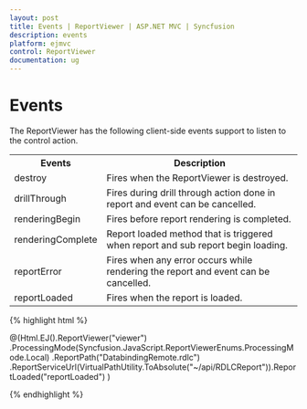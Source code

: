 ```yaml
---
layout: post
title: Events | ReportViewer | ASP.NET MVC | Syncfusion
description: events
platform: ejmvc
control: ReportViewer
documentation: ug
---
```


# Events

The ReportViewer has the following client-side events support to listen to the control action.


<table>
<tr>
<th>
Events</th><th>
Description</th></tr>
<tr>
<td>
destroy</td><td>
Fires when the ReportViewer is destroyed.</td></tr>
<tr>
<td>
drillThrough</td><td>
Fires during drill through action done in report and event can be cancelled.</td></tr>
<tr>
<td>
renderingBegin</td><td>
Fires before report rendering is completed.</td></tr>
<tr>
<td>
renderingComplete</td><td>
Report loaded method that is triggered when report and sub report begin loading.</td></tr>
<tr>
<td>
reportError</td><td>
Fires when any error occurs while rendering the report and event can be cancelled.</td></tr>
<tr>
<td>
reportLoaded</td><td>
Fires when the report is loaded.</td></tr>
</table>


{% highlight html %}

@(Html.EJ().ReportViewer("viewer")
.ProcessingMode(Syncfusion.JavaScript.ReportViewerEnums.ProcessingMode.Local)
.ReportPath("DatabindingRemote.rdlc")
.ReportServiceUrl(VirtualPathUtility.ToAbsolute("~/api/RDLCReport")).ReportLoaded("reportLoaded") )


<script type="text/javascript">
    function reportLoaded(senderObj) {
        $.ajax({
            type: "POST",
            contentType: "application/json; charset=utf-8",
            url: '../wcf/Reportservice.svc/GetOrderDetails',
            dataType: "json",
            processData: false,
            crossDomain: true,
            async: false,
            timeout: 5000,
            success: function (result) {
                reportdata = result.d;
                var dataManger = ej.DataManager(reportdata);
                var query = ej.Query().select("OrderID", "CustomerID", "EmployeeID", "Freight", "ShipCity", "ShipCountry");
                reportResult = dataManger.executeLocal(query);
                var reportModel = $("#viewer").data('ejReportViewer');
                reportModel.model.dataSources = [{ value: reportResult, name: "remote" }];
            },
            error: function (result) {
                alert(result);
            }
        });
    }
</script>

{% endhighlight %}



